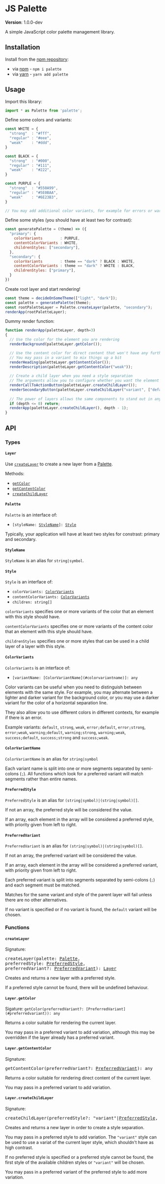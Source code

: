 # JS Palette

**Version**: 1.0.0-dev

A simple JavaScript color palette management library.

## Installation

Install from the [npm repository](https://www.npmjs.com/):

 - via [npm](https://docs.npmjs.com/cli/npm) -  `npm i palette`
 - via [yarn](https://yarnpkg.com/) - `yarn add palette`

## Usage

Import this library:

```js
import * as Palette from 'palette';
```

Define some colors and variants:

```js
const WHITE = {
  "strong"  : "#fff",
  "regular" : "#eee",
  "weak"    : "#ddd",
}

const BLACK = {
  "strong"  : "#000",
  "regular" : "#111",
  "weak"    : "#222",
}

const PURPLE = {
  "strong"  : "#550A99",
  "regular" : "#5E0BAA",
  "weak"    : "#6E23B3",
}

// You may add additional color variants, for example for errors or warnings
```

Define some styles (you should have at least two for contrast):

```js
const generatePalette = (theme) => ({
  "primary": {
    colorVariants        : PURPLE,
    contentColorVariants : WHITE,
    childrenStyles: ["secondary"],
  },
  "secondary": {
    colorVariants        : theme == "dark" ? BLACK : WHITE,
    contentColorVariants : theme == "dark" ? WHITE : BLACK,
    childrenStyles: ["primary"],
  }
})
```

Create root layer and start rendering!

```js
const theme = decideOnSomeTheme(["light", "dark"]);
const palette = generatePalette(theme);
const rootPaletteLayer = Palette.createLayer(palette, "secondary");
renderApp(rootPaletteLayer);
```

Dummy render function:

```js
function renderApp(paletteLayer, depth=3)
{
  // Use the color for the element you are rendering
  renderBackground(paletteLayer.getColor());

  // Use the content color for direct content that won't have any further layers
  // You may pass in a variant to mix things up a bit
  renderHeading(paletteLayer.getContentColor());
  renderDescription(paletteLayer.getContentColor("weak"));
  
  // Create a child layer when you need a style separation
  // The arguments allow you to configure whether you want the element to stand out or not
  renderCallToActionButton(paletteLayer.createChildLayer());
  renderSecondaryButton(paletteLayer.createChildLayer("variant", ["default", "strong"]));
  
  // The power of layers allows the same components to stand out in any context
  if (depth <= 0) return;
  renderApp(paletteLayer.createChildLayer(), depth - 1);
}
```

## API

### Types

#### `Layer`

Use [`createLayer`](#createlayer) to create a new layer from a [Palette](#palette).

Methods:

 - [`getColor`](#layergetcolor)
 - [`getContentColor`](#layergetcontentcolor)
 - [`createChildLayer`](#layercreatechildlayer)
 
#### `Palette`

`Palette` is an interface of:

 - <code>[styleName: [StyleName](#stylename)]: [Style](#style)</code>

Typically, your application will have at least two styles for constrast: primary and secondary.

#### `StyleName`

`StyleName` is an alias for `string|symbol`.

#### `Style`

`Style` is an interface of:

 - <code>colorVariants: [ColorVariants](#colorvariants)</code>
 - <code>contentColorVariants: [ColorVariants](#colorvariants)</code>
 - `children: string[]`
 
`colorVariants` specifies one or more variants of the color that an element with this style should have.

`contentColorVariants` specifies one or more variants of the content color that an element with this style should have.

`childrenStyles` specifies one or more styles that can be used in a child layer of a layer with this style.

#### `ColorVariants`

`ColorVariants` is an interface of:

 - `[variantName: [ColorVariantName](#colorvariantname)]: any`
 
Color variants can be useful when you need to distinguish between elements with the same style. For example, you may alternate between a lighter and darker variant for the background color, or you may use a darker variant for the color of a horizontal separation line.

They also allow you to use different colors in different contexts, for example if there is an error.

Example variants: `default`, `strong`, `weak`, `error;default`, `error;strong`, `error;weak`, `warning;default`, `warning;strong`, `warning;weak`, `success;default`, `success;strong` and `success;weak`.

#### `ColorVariantName`

`ColorVariantName` is an alias for `string|symbol`

Each variant name is split into one or more segments separated by semi-colons (`;`). All functions which look for a preferred variant will match segments rather than entire names.

#### `PreferredStyle`

`PreferredStyle` is an alias for `(string|symbol)|(string|symbol)[]`.

If not an array, the preferred style will be considered the value.

If an array, each element in the array will be considered a preferred style, with priority given from left to right.

#### `PreferredVariant`

`PreferredVariant` is an alias for `(string|symbol)|(string|symbol)[]`.

If not an array, the preferred variant will be considered the value.

If an array, each element in the array will be considered a preferred variant, with priority given from left to right.

Each preferred variant is split into segments separated by semi-colons (`;`) and each segment must be matched.

Matches for the same variant and style of the parent layer will fail unless there are no other alternatives. 

If no variant is specified or if no variant is found, the `default` variant will be chosen.

### Functions

#### `createLayer`

Signature: <pre>createLayer(palette: [Palette](#palette), preferredStyle: [PreferredStyle](#preferredstyle), preferredVariant?: [PreferredVariant](#preferredvariant)): [Layer](#layer)</pre>

Creates and returns a new layer with a preferred style.

If a preferred style cannot be found, there will be undefined behaviour.

#### `Layer.getColor`

Sigature: `getColor(preferredVariant?: [PreferredVariant](#preferredvariant)): any`

Returns a color suitable for rendering the current layer.

You may pass in a preferred variant to add variation, although this may be overridden if the layer already has a preferred variant.

#### `Layer.getContentColor`

Signature: <pre>getContentColor(preferredVariant?: [PreferredVariant](#preferredvariant)): any</pre>

Returns a color suitable for rendering direct content of the current layer.

You may pass in a preferred variant to add variation.

#### `Layer.createChildLayer`

Signature: <pre>createChildLayer(preferredStyle?: "variant"|[PreferredStyle](#preferredstyle), preferredVariant?: [PreferredVariant](#preferredvariant)): [Layer](#layer)</pre>

Creates and returns a new layer in order to create a style separation.

You may pass in a preferred style to add variation. The `"variant"` style can be used to use a variat of the current layer style, which shouldn't have as high contrast.

If no preferred style is specified or a preferred style cannot be found, the first style of the available children styles or `"variant"` will be chosen.

You may pass in a preferred variant of the preferred style to add more variation.
